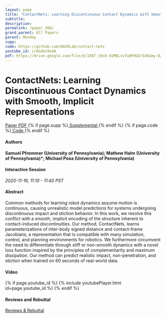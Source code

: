 ```yaml
---
layout: page
title: "ContactNets: Learning Discontinuous Contact Dynamics with Smooth, Implicit Representations"
subtitle: 
description:
permalink: /paper_506/
grand_parent: All Papers
parent: Monday
supp: 
code: https://github.com/DAIRLab/contact-nets
youtube_id: ir6Gdmi9s4A
pdf: https://drive.google.com/file/d/1X67-j0xG-92MDLvv7w8FHGXrIdkGmy-8/view
---
```


# ContactNets: Learning Discontinuous Contact Dynamics with Smooth, Implicit Representations

<a href="https://drive.google.com/file/d/1X67-j0xG-92MDLvv7w8FHGXrIdkGmy-8/view" target="_blank" rel="noopener noreferrer" class="btn btn-blue"><i class="fa fa-file-text-o" aria-hidden="true"></i> Paper PDF </a> {% if page.supp %}<a href="" target="_blank" rel="noopener noreferrer" class="btn btn-green"><i class="fa fa-file-text-o" aria-hidden="true"></i> Supplemental </a>{% endif %} {% if page.code %}<a href="https://github.com/DAIRLab/contact-nets" target="_blank" rel="noopener noreferrer" class="btn"><i class="fa fa-github" aria-hidden="true"></i> Code </a>{% endif %} 

#### Authors
**Samuel Pfrommer (University of Pennsylvania); Mathew Halm (University of Pennsylvania)*; Michael Posa (University of Pennsylvania)**

#### Interactive Session
*2020-11-16, 11:10 - 11:40 PST* 

#### Abstract
Common methods for learning robot dynamics assume motion is continuous, causing unrealistic model predictions for systems undergoing discontinuous impact and stiction behavior. In this work, we resolve this conflict with a smooth, implicit encoding of the structure inherent to contact-induced discontinuities. Our method, ContactNets, learns parameterizations of inter-body signed distance and contact-frame Jacobians, a representation that is compatible with many simulation, control, and planning environments for robotics. We furthermore circumvent the need to differentiate through stiff or non-smooth dynamics with a novel loss function inspired by the principles of complementarity and maximum dissipation. Our method can predict realistic impact, non-penetration, and stiction when trained on 60 seconds of real-world data.

#### Video
{% if page.youtube_id %}
{% include youtubePlayer.html id=page.youtube_id %}
{% endif %}

#### Reviews and Rebuttal
<a href="https://drive.google.com/file/d/1034c36z6XdFmMXURoremDgEP5t3Rcc69/view" target="_blank" rel="noopener noreferrer" class="btn btn-purple"><i class="fa fa-pencil-square-o" aria-hidden="true"></i> Reviews & Rebuttal </a>

